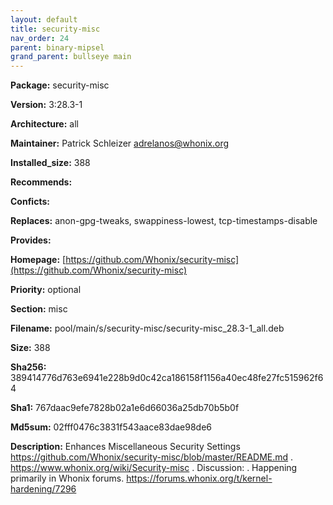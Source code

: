 ```yaml
---
layout: default
title: security-misc
nav_order: 24
parent: binary-mipsel
grand_parent: bullseye main
---
```


**Package:** security-misc

**Version:** 3:28.3-1

**Architecture:**  all

**Maintainer:**  Patrick Schleizer <adrelanos@whonix.org>

**Installed_size:**  388

**Recommends:**  

**Conficts:**  

**Replaces:**  anon-gpg-tweaks, swappiness-lowest, tcp-timestamps-disable

**Provides:**  

**Homepage:**  [https://github.com/Whonix/security-misc](https://github.com/Whonix/security-misc)

**Priority:**  optional

**Section:** misc

**Filename:**  pool/main/s/security-misc/security-misc_28.3-1_all.deb

**Size:**  388

**Sha256:**  389414776d763e6941e228b9d0c42ca186158f1156a40ec48fe27fc515962f64

**Sha1:**  767daac9efe7828b02a1e6d66036a25db70b5b0f

**Md5sum:**  02fff0476c3831f543aace83dae98de6

**Description:** Enhances Miscellaneous Security Settings
 https://github.com/Whonix/security-misc/blob/master/README.md
 .
 https://www.whonix.org/wiki/Security-misc
 .
 Discussion:
 .
 Happening primarily in Whonix forums.
 https://forums.whonix.org/t/kernel-hardening/7296


